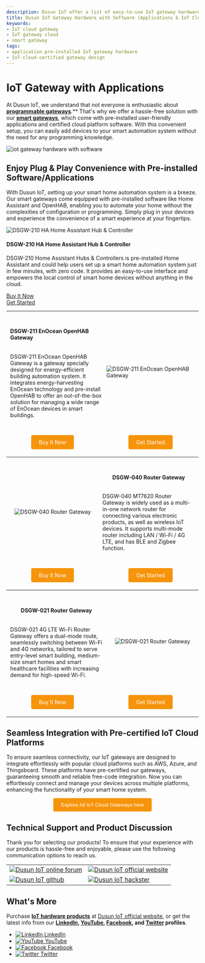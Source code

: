 ```yaml
---
description: Dusun IoT offer a list of easy-to-use IoT gateway hardware with pre-installed applications or IoT-cloud-certified SDKs for users to select. no coding and programming skills needed. Find the appropriate smart gateway here!
title: Dusun IoT Gateway Hardware with Software (Applications & IoT Cloud SDKs)
keywords:
- IoT cloud gateway
- IoT gateway cloud
- smart gateway
tags:
- application pre-installed IoT gateway hardware
- IoT-cloud-certified gateway design
---
```



# IoT Gateway with Applications  
At Dusun IoT, we understand that not everyone is enthusiastic about **[programmable gateways](https://www.dusuniot.com/landing-pages/iot-programmable-gateway/)**.** That's why we offer a hassle-free solution with our **[smart gateways](https://www.dusuniot.com/landing-pages/smart-gateways/)**, which come with pre-installed user-friendly applications and certified cloud platform software. With this convenient setup, you can easily add devices to your smart automation system without the need for any programming knowledge.  

![iot gateway hardware with software](https://www.dusuniot.com/wp-content/uploads/2023/10/iot-gateway-hardware-with-software.jpg)  

## Enjoy Plug & Play Convenience with Pre-installed Software/Applications  
With Dusun IoT, setting up your smart home automation system is a breeze. Our smart gateways come equipped with pre-installed software like Home Assistant and OpenHAB, enabling you to automate your home without the complexities of configuration or programming. Simply plug in your devices and experience the convenience of a smart experience at your fingertips.  

<div class="iot-list">
    <div style={{display: 'flex', flexDirection: 'column', alignItems: 'center', flexBasis: '50%'}}>
        <img src="https://www.dusuniot.com/wp-content/uploads/2023/07/DSGW-210-F-1.jpg.webp" alt="DSGW-210 HA Home Assistant Hub & Controller" style={{maxWidth:'280px'}}/>
    </div>
    <div style={{ display: 'flex', flexDirection: 'column', alignItems: 'center', flexBasis: '50%', padding: '2%' }}>
        <h4>DSGW-210 HA Home Assistant Hub & Controller</h4>
        <p>DSGW-210 Home Assistant Hubs & Controllers is pre-installed Home Assistant and could help users set up a smart home automation system just in few minutes, with zero code. It provides an easy-to-use interface and empowers the local control of smart home devices without anything in the cloud.</p>
    </div>
</div>
<div class="iot-list">
    <div style={{display: 'flex', flexDirection: 'column', alignItems: 'center', flexBasis: '50%'}}>
        <div style={{display: 'flex', flexDirection: 'column', alignItems: 'center', marginTop: 'auto'}}>
            <a href="https://www.dusuniot.com/product/dsgw-210-home-assistant-zigbee-gateway/" style={{ display: 'inline-block', backgroundColor: '#F6940B', color: '#ffffff', padding: '10px 20px', textDecoration: 'none', borderRadius: '4px', marginRight: '10px' }}>Buy It Now</a>
        </div>
    </div>
    <div style={{display: 'flex', flexDirection: 'column', alignItems: 'center', flexBasis: '50%'}}>
        <div style={{display: 'flex', flexDirection: 'column', alignItems: 'center', marginTop: 'auto'}}>
            <a href="https://wiki.dusuniot.com/iot_gateway_with_applications/dsgw-210-rk3328-home-assistant-gateway/overview" style={{ display: 'inline-block', backgroundColor: '#F6940B', color: '#ffffff', padding: '10px 20px', textDecoration: 'none', borderRadius: '4px' }}>Get Started</a>
        </div>
    </div>
</div>

***

<div style="display: flex; justify-content: space-between; align-items: center; margin-bottom: 20px;">
    <div style="display: flex; flex-direction: column; align-items: center; flex-basis: 50%; padding: 2%;">
        <h4>DSGW-211 EnOcean OpenHAB Gateway</h4>
        <p>DSGW-211 EnOcean OpenHAB Gateway is a gateway specially designed for energy-efficient building automation system. It integrates energy-harvesting EnOcean technology and pre-install OpenHAB to offer an out-of-the-box solution for managing a wide range of EnOcean devices in smart buildings.</p>
    </div>
    <div style="display: flex; flex-direction: column; align-items: center; flex-basis: 50%;">
        <img src="https://www.dusuniot.com/wp-content/uploads/2023/05/dsgw-210b-pic.jpg.webp" alt="DSGW-211 EnOcean OpenHAB Gateway" style="max-width: 280px;">
    </div> 
</div>
<div style="display: flex; justify-content: space-between; align-items: center; margin-bottom: 20px;">
    <div style="display: flex; flex-direction: column; align-items: center; flex-basis: 50%;">
        <div style="display: flex; flex-direction: column; align-items: center; margin-top: auto;">
            <a href="https://www.dusuniot.com/product/dsgw-210e-enocean-gateway/" style="display: inline-block; background-color: #F6940B; color: #ffffff; padding: 10px 20px; text-decoration: none; border-radius: 4px; margin-right: 10px;">Buy It Now</a>
        </div>
    </div>
    <div style="display: flex; flex-direction: column; align-items: center; flex-basis: 50%;">
        <div style="display: flex; flex-direction: column; align-items: center; margin-top: auto;">
            <a href="https://wiki.dusuniot.com/iot_gateway_with_applications/dsgw-211-px30-enocean-openhab-gateway/overview" style="display: inline-block; background-color: #F6940B; color: #ffffff; padding: 10px 20px; text-decoration: none; border-radius: 4px;">Get Started</a>
        </div>
    </div>
</div>

***  

<div style="display: flex; justify-content: space-between; align-items: center; margin-bottom: 20px;">
    <div style="display: flex; flex-direction: column; align-items: center; flex-basis: 50%;">
        <img src="https://www.dusuniot.com/wp-content/uploads/2023/07/dsgw-040-behind.png.webp" alt="DSGW-040 Router Gateway" style="max-width: 280px;">
    </div>
    <div style="display: flex; flex-direction: column; align-items: center; flex-basis: 50%; padding: 2%;">
        <h4>DSGW-040 Router Gateway</h4>
        <p>DSGW-040 MT7620 Router Gateway is widely used as a multi-in-one network router for connecting various electronic products, as well as wireless IoT devices. It supports multi-mode router including LAN / Wi-Fi / 4G LTE, and has BLE and Zigbee function.</p>
    </div>
</div>
<div style="display: flex; justify-content: space-between; align-items: center; margin-bottom: 20px;">
    <div style="display: flex; flex-direction: column; align-items: center; flex-basis: 50%;">
        <div style="display: flex; flex-direction: column; align-items: center; margin-top: auto;">
            <a href="https://www.dusuniot.com/product/dsgw-040-bluetooth-cellular-lte-gateway/" style="display: inline-block; background-color: #F6940B; color: #ffffff; padding: 10px 20px; text-decoration: none; border-radius: 4px; margin-right: 10px;">Buy It Now</a>
        </div>
    </div>
    <div style="display: flex; flex-direction: column; align-items: center; flex-basis: 50%;">
        <div style="display: flex; flex-direction: column; align-items: center; margin-top: auto;">
            <a href="https://wiki.dusuniot.com/iot_gateway_with_applications/dsgw-040-mt7620-router-gateway/overview" style="display: inline-block; background-color: #F6940B; color: #ffffff; padding: 10px 20px; text-decoration: none; border-radius: 4px;">Get Started</a>
        </div>
    </div>
</div>

*** 

<div style="display: flex; justify-content: space-between; align-items: center; margin-bottom: 20px;">
    <div style="display: flex; flex-direction: column; align-items: center; flex-basis: 50%; padding: 2%;">
        <h4>DSGW-021 Router Gateway </h4>
        <p>DSGW-021 4G LTE Wi-Fi Router Gateway offers a dual-mode route, seamlessly switching between Wi-Fi and 4G networks, tailored to serve entry-level smart building, medium-size smart homes and smart healthcare facilities with increasing demand for high-speed Wi-Fi.</p>
    </div>
    <div style="display: flex; flex-direction: column; align-items: center; flex-basis: 50%;">
        <img src="https://www.dusuniot.com/wp-content/uploads/2023/05/DSGW-021.jpg.webp" alt="DSGW-021 Router Gateway" style="max-width: 280px;">
    </div> 
</div>
<div style="display: flex; justify-content: space-between; align-items: center; margin-bottom: 20px;">
    <div style="display: flex; flex-direction: column; align-items: center; flex-basis: 50%;">
        <div style="display: flex; flex-direction: column; align-items: center; margin-top: auto;">
            <a href="https://www.dusuniot.com/product/dsgw-021-4g-lte-wifi-router-gateway/" style="display: inline-block; background-color: #F6940B; color: #ffffff; padding: 10px 20px; text-decoration: none; border-radius: 4px; margin-right: 10px;">Buy It Now</a>
        </div>
    </div>
    <div style="display: flex; flex-direction: column; align-items: center; flex-basis: 50%;">
        <div style="display: flex; flex-direction: column; align-items: center; margin-top: auto;">
            <a href="https://wiki.dusuniot.com/iot_gateway_with_applications/dsgw-021-mt7628an-router-gateway/overview" style="display: inline-block; background-color: #F6940B; color: #ffffff; padding: 10px 20px; text-decoration: none; border-radius: 4px;">Get Started</a>
        </div>
    </div>
</div>

***

## Seamless Integration with Pre-certified IoT Cloud Platforms  
To ensure seamless connectivity, our IoT gateways are designed to integrate effortlessly with popular cloud platforms such as AWS, Azure, and Thingsboard. These platforms have pre-certified our gateways, guaranteeing smooth and reliable free-code integration. Now you can effortlessly connect and manage your devices across multiple platforms, enhancing the functionality of your smart home system.

<div style="text-align: center;">
  <a href="https://www.dusuniot.com/landing-pages/iot-app-gateway/" style="text-decoration: none;">
    <button style="background-color: #F6940B; color: #FFFFFF; padding: 10px 20px; border: none; border-radius: 4px; cursor: pointer;">Explore All IoT Cloud Gateways here </button>
  </a>
</div>   

## Technical Support and Product Discussion

Thank you for selecting our products! To ensure that your experience with our products is hassle-free and enjoyable, please use the following communication options to reach us.   

<table>
  <tr>
    <td>
      <a href="https://community.dusuniot.com/"><img src="https://www.dusuniot.com/wp-content/uploads/2023/10/dusun-iot-online-forum.png" alt="Dusun IoT online forum" style="max-width:100%; height:auto;"></a>
    </td>
    <td>
      <a href="https://www.dusuniot.com/"><img src="https://www.dusuniot.com/wp-content/uploads/2023/10/dusun-iot-official-website.png" alt="Dusun IoT official website" style="max-width:100%; height:auto;"></a>
    </td>
  </tr>
  <tr>
    <td>
      <a href="https://github.com/dusun001/wiki"><img src="https://www.dusuniot.com/wp-content/uploads/2023/10/dusun-iot-github.png" alt="Dusun IoT github" style="max-width:100%; height:auto;"></a>
    </td>
    <td>
      <a href="https://www.hackster.io/dusun-iot/"><img src="https://www.dusuniot.com/wp-content/uploads/2023/10/dusun-iot-hackster.png" alt="Dusun IoT hackster" style="max-width:100%; height:auto;"></a>
    </td>
  </tr>
</table>


## What's More
Purchase **[IoT hardware products](https://www.dusuniot.com/shop/)** at [Dusun IoT official website](https://www.dusuniot.com/), or get the latest info from our **[LinkedIn](https://www.linkedin.com/company/dusun-electron-ltd/), [YouTube](https://www.youtube.com/channel/UCyb4PpqVgvKgC9KpkByZaaQ), [Facebook](https://www.facebook.com/DUSUN-IoT-101398069457701), and [Twitter](https://twitter.com/Dusunelectron) profiles**. 

<ul class="social-media-list">
  <li class="social-media-list-item">
    <a href="https://www.linkedin.com/company/dusun-electron-ltd/">
      <img src="https://www.dusuniot.com/wp-content/uploads/2023/10/dusun-iot-linkedin.png" alt="LinkedIn"/>
      LinkedIn
    </a>
  </li>
  <li class="social-media-list-item">
    <a href="https://www.youtube.com/channel/UCyb4PpqVgvKgC9KpkByZaaQ">
      <img src="https://www.dusuniot.com/wp-content/uploads/2023/10/dusun-iot-youtube.png" alt="YouTube"/>
      YouTube
    </a>
  </li>
  <li class="social-media-list-item">
    <a href="https://www.facebook.com/DUSUN-IoT-101398069457701">
      <img src="https://www.dusuniot.com/wp-content/uploads/2023/10/dusun-iot-facebook.png" alt="Facebook"/>
      Facebook
    </a>
  </li>
  <li class="social-media-list-item">
    <a href="https://twitter.com/Dusunelectron">
      <img src="https://www.dusuniot.com/wp-content/uploads/2023/10/dusun-iot-twitter.png" alt="Twitter"/>
      Twitter
    </a>
  </li>
</ul>